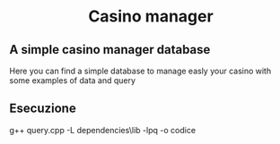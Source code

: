 <h1 align="center">Casino manager</h1>
<p>
  <h2 align="left">A simple casino manager database</h2>
  Here you can find a simple database to manage easly your casino with some examples of data and query
</p>
<p align="center">
  <h2 align="left">Esecuzione</h2>
  g++ query.cpp -L dependencies\lib -lpq -o codice
</p>



